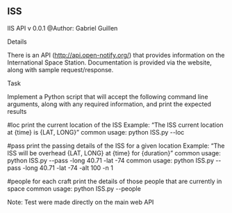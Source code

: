 ## ISS

IIS API v 0.0.1
@Author: Gabriel Guillen

Details

There is an API (http://api.open-notify.org/) that provides information on the International Space Station. Documentation is provided via the website, along with sample request/response.

Task

Implement a Python script that will accept the following command line arguments, along with any required information, and print the expected results

#loc
    print the current location of the ISS
    Example: “The ISS current location at {time} is {LAT, LONG}”
    common usage: python ISS.py --loc
    
#pass
    print the passing details of the ISS for a given location
    Example: “The ISS will be overhead {LAT, LONG} at {time} for {duration}”
    common usage: python ISS.py --pass  -long 40.71  -lat -74
    common usage: python ISS.py --pass  -long 40.71  -lat -74 -alt 100 -n 1

#people
    for each craft print the details of those people that are currently in space
    common usage: python ISS.py --people

Note: Test were made directly on the main web API
